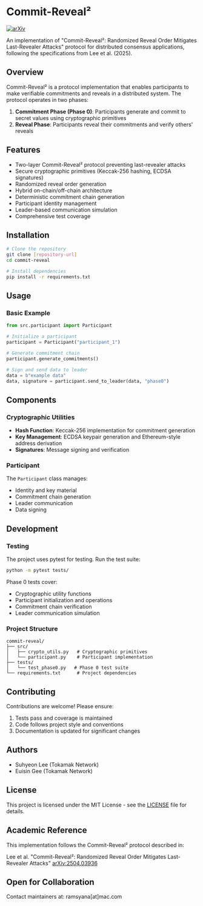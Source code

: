 # Commit-Reveal²

[![arXiv](https://img.shields.io/badge/arXiv-2504.03936-b31b1b.svg)](https://arxiv.org/abs/2504.03936)

An implementation of "Commit-Reveal²: Randomized Reveal Order Mitigates Last-Revealer Attacks" protocol for distributed consensus applications, following the specifications from Lee et al. (2025).

## Overview

Commit-Reveal² is a protocol implementation that enables participants to make verifiable commitments and reveals in a distributed system. The protocol operates in two phases:

1. **Commitment Phase (Phase 0)**: Participants generate and commit to secret values using cryptographic primitives
2. **Reveal Phase**: Participants reveal their commitments and verify others' reveals

## Features

- Two-layer Commit-Reveal² protocol preventing last-revealer attacks
- Secure cryptographic primitives (Keccak-256 hashing, ECDSA signatures)
- Randomized reveal order generation
- Hybrid on-chain/off-chain architecture
- Deterministic commitment chain generation
- Participant identity management
- Leader-based communication simulation
- Comprehensive test coverage

## Installation

```bash
# Clone the repository
git clone [repository-url]
cd commit-reveal

# Install dependencies
pip install -r requirements.txt
```

## Usage

### Basic Example

```python
from src.participant import Participant

# Initialize a participant
participant = Participant("participant_1")

# Generate commitment chain
participant.generate_commitments()

# Sign and send data to leader
data = b"example data"
data, signature = participant.send_to_leader(data, "phase0")
```

## Components

### Cryptographic Utilities

- **Hash Function**: Keccak-256 implementation for commitment generation
- **Key Management**: ECDSA keypair generation and Ethereum-style address derivation
- **Signatures**: Message signing and verification

### Participant

The `Participant` class manages:
- Identity and key material
- Commitment chain generation
- Leader communication
- Data signing

## Development

### Testing

The project uses pytest for testing. Run the test suite:

```bash
python -m pytest tests/
```

Phase 0 tests cover:
- Cryptographic utility functions
- Participant initialization and operations
- Commitment chain verification
- Leader communication simulation

### Project Structure

```
commit-reveal/
├── src/
│   ├── crypto_utils.py   # Cryptographic primitives
│   └── participant.py    # Participant implementation
├── tests/
│   └── test_phase0.py   # Phase 0 test suite
└── requirements.txt      # Project dependencies
```

## Contributing

Contributions are welcome! Please ensure:
1. Tests pass and coverage is maintained
2. Code follows project style and conventions
3. Documentation is updated for significant changes

## Authors

- Suhyeon Lee (Tokamak Network)
- Euisin Gee (Tokamak Network)

## License

This project is licensed under the MIT License - see the [LICENSE](LICENSE) file for details.

## Academic Reference

This implementation follows the Commit-Reveal² protocol described in:

Lee et al. "Commit-Reveal²: Randomized Reveal Order Mitigates Last-Revealer Attacks" [arXiv:2504.03936](https://arxiv.org/abs/2504.03936)

## Open for Collaboration

Contact maintainers at: ramsyana[at]mac.com